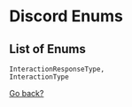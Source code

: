 # Discord Enums

## List of Enums
```
InteractionResponseType,
InteractionType
```

[Go back?](Home.md)